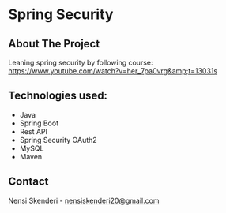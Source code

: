 # Spring Security

## About The Project
Leaning spring security by following course: https://www.youtube.com/watch?v=her_7pa0vrg&amp;t=13031s

## Technologies used: 

  * Java
  * Spring Boot
  * Rest API
  * Spring Security OAuth2
  * MySQL
  * Maven

## Contact 
Nensi Skenderi - nensiskenderi20@gmail.com

  
